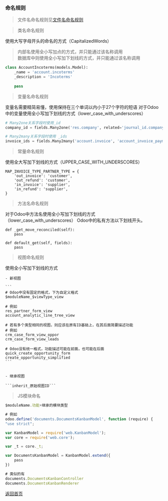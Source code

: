 ### 命名规则  

> 文件名命名规则见[文件名命名规则]()

> 类名命名规则  

使用大写字母开头的命名的方式（CapitalizedWords） 

> 内部名使用全小写加点的方式，并只能通过该名称调用  
> 数据库中则使用全小写加下划线的方式，并只能通过该名称调用

```python
class AccountIncoterms(models.Model):
    _name = 'account.incoterms'
    _description = 'Incoterms'
    
    pass
```


> 变量名命名规则  

变量名需要精简易懂，使用保持在三个单词以内小于27个字符的短语
对于Odoo中的变量使用全小写加下划线的方式（lower_case_with_underscores）

```py
# Many2one关系字段时使用_id
company_id = fields.Many2one('res.company', related='journal_id.company_id', ...)

# Many2many关系字段时使用 _ids
invoice_ids = fields.Many2many('account.invoice', 'account_invoice_payment_rel' ...)
```
  

> 常量命名规则  

使用全大写加下划线的方式（UPPER_CASE_WITH_UNDERSCORES）

```
MAP_INVOICE_TYPE_PARTNER_TYPE = {
    'out_invoice': 'customer',
    'out_refund': 'customer',
    'in_invoice': 'supplier',
    'in_refund': 'supplier',
}
```

> 方法名命名规则  

对于Odoo中方法名使用全小写加下划线的方式（lower_case_with_underscores）
Odoo中的私有方法以下划线开头。 
```
def _get_move_reconciled(self):
    pass

def default_get(self, fields):
    pass
```


> 视图命名规则  

使用全小写加下划线的方式  

    - 新视图  
    
    ```
    # Odoo中没有固定的格式，下为自定义格式
    $moduleName_$viewType_view
    
    # 例如
    res_partner_form_view
    account_analytic_line_tree_view
    
    # 若有多个类型相同的视图，则应该在原有ID基础上，在其后面简要描述功能
    # 例如
    crm_case_form_view_oppor
    crm_case_form_view_leads
    
    # Odoo没有统一格式，功能描述可能在前面，也可能在后面
    quick_create_opportunity_form
    create_opportunity_simplified
    ```
    
    
    - 继承视图
    
    ```inherit_原始视图ID```
    

> JS模块命名  

```js
$moduleName.功能+继承的模块类型

# 例如
odoo.define('documents.DocumentsKanbanModel', function (require) {
"use strict";

var KanbanModel = require('web.KanbanModel');
var core = require('web.core');

var _t = core._t;

var DocumentsKanbanModel = KanbanModel.extend({
    pass
})

# 类似的有
documents.DocumentsKanbanController
documents.DocumentsKanbanRenderer
```

[返回首页](./README.md)